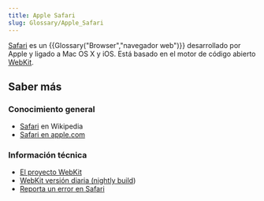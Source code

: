```yaml
---
title: Apple Safari
slug: Glossary/Apple_Safari
---
```


[Safari](https://www.apple.com/safari/) es un {{Glossary("Browser","navegador web")}} desarrollado por Apple y ligado a Mac OS X y iOS. Está basado en el motor de código abierto [WebKit](https://www.webkit.org/).

## Saber más

### Conocimiento general

- [Safari](<https://es.wikipedia.org/wiki/Safari_(web_browser)>) en Wikipedia
- [Safari en apple.com](https://www.apple.com/safari/)

### Información técnica

- [El proyecto WebKit](https://www.webkit.org/)
- [WebKit versión diaria (nightly build](http://nightly.webkit.org/))
- [Reporta un error en Safari](https://bugs.webkit.org/)
